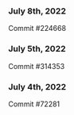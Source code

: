 ### July 8th, 2022

Commit #224668

### July 5th, 2022

Commit #314353


### July 4th, 2022

Commit #72281
